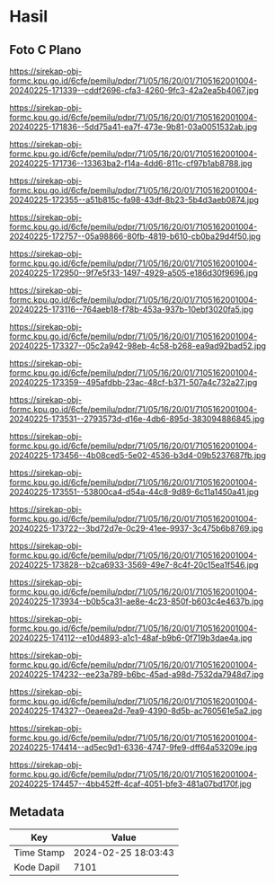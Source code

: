 # Hasil

## Foto C Plano

https://sirekap-obj-formc.kpu.go.id/6cfe/pemilu/pdpr/71/05/16/20/01/7105162001004-20240225-171339--cddf2696-cfa3-4260-9fc3-42a2ea5b4067.jpg

https://sirekap-obj-formc.kpu.go.id/6cfe/pemilu/pdpr/71/05/16/20/01/7105162001004-20240225-171836--5dd75a41-ea7f-473e-9b81-03a0051532ab.jpg

https://sirekap-obj-formc.kpu.go.id/6cfe/pemilu/pdpr/71/05/16/20/01/7105162001004-20240225-171736--13363ba2-f14a-4dd6-811c-cf97b1ab8788.jpg

https://sirekap-obj-formc.kpu.go.id/6cfe/pemilu/pdpr/71/05/16/20/01/7105162001004-20240225-172355--a51b815c-fa98-43df-8b23-5b4d3aeb0874.jpg

https://sirekap-obj-formc.kpu.go.id/6cfe/pemilu/pdpr/71/05/16/20/01/7105162001004-20240225-172757--05a98866-80fb-4819-b610-cb0ba29d4f50.jpg

https://sirekap-obj-formc.kpu.go.id/6cfe/pemilu/pdpr/71/05/16/20/01/7105162001004-20240225-172950--9f7e5f33-1497-4929-a505-e186d30f9696.jpg

https://sirekap-obj-formc.kpu.go.id/6cfe/pemilu/pdpr/71/05/16/20/01/7105162001004-20240225-173116--764aeb18-f78b-453a-937b-10ebf3020fa5.jpg

https://sirekap-obj-formc.kpu.go.id/6cfe/pemilu/pdpr/71/05/16/20/01/7105162001004-20240225-173327--05c2a942-98eb-4c58-b268-ea9ad92bad52.jpg

https://sirekap-obj-formc.kpu.go.id/6cfe/pemilu/pdpr/71/05/16/20/01/7105162001004-20240225-173359--495afdbb-23ac-48cf-b371-507a4c732a27.jpg

https://sirekap-obj-formc.kpu.go.id/6cfe/pemilu/pdpr/71/05/16/20/01/7105162001004-20240225-173531--2793573d-d16e-4db6-895d-383094886845.jpg

https://sirekap-obj-formc.kpu.go.id/6cfe/pemilu/pdpr/71/05/16/20/01/7105162001004-20240225-173456--4b08ced5-5e02-4536-b3d4-09b5237687fb.jpg

https://sirekap-obj-formc.kpu.go.id/6cfe/pemilu/pdpr/71/05/16/20/01/7105162001004-20240225-173551--53800ca4-d54a-44c8-9d89-6c11a1450a41.jpg

https://sirekap-obj-formc.kpu.go.id/6cfe/pemilu/pdpr/71/05/16/20/01/7105162001004-20240225-173722--3bd72d7e-0c29-41ee-9937-3c475b6b8769.jpg

https://sirekap-obj-formc.kpu.go.id/6cfe/pemilu/pdpr/71/05/16/20/01/7105162001004-20240225-173828--b2ca6933-3569-49e7-8c4f-20c15ea1f546.jpg

https://sirekap-obj-formc.kpu.go.id/6cfe/pemilu/pdpr/71/05/16/20/01/7105162001004-20240225-173934--b0b5ca31-ae8e-4c23-850f-b603c4e4637b.jpg

https://sirekap-obj-formc.kpu.go.id/6cfe/pemilu/pdpr/71/05/16/20/01/7105162001004-20240225-174112--e10d4893-a1c1-48af-b9b6-0f719b3dae4a.jpg

https://sirekap-obj-formc.kpu.go.id/6cfe/pemilu/pdpr/71/05/16/20/01/7105162001004-20240225-174232--ee23a789-b6bc-45ad-a98d-7532da7948d7.jpg

https://sirekap-obj-formc.kpu.go.id/6cfe/pemilu/pdpr/71/05/16/20/01/7105162001004-20240225-174327--0eaeea2d-7ea9-4390-8d5b-ac760561e5a2.jpg

https://sirekap-obj-formc.kpu.go.id/6cfe/pemilu/pdpr/71/05/16/20/01/7105162001004-20240225-174414--ad5ec9d1-6336-4747-9fe9-dff64a53209e.jpg

https://sirekap-obj-formc.kpu.go.id/6cfe/pemilu/pdpr/71/05/16/20/01/7105162001004-20240225-174457--4bb452ff-4caf-4051-bfe3-481a07bd170f.jpg


## Metadata

| Key        | Value               |
| ---------- | ------------------- |
| Time Stamp | 2024-02-25 18:03:43 |
| Kode Dapil | 7101                |



